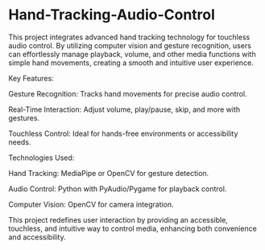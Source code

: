 # Hand-Tracking-Audio-Control
This project integrates advanced hand tracking technology for touchless audio control. By utilizing computer vision and gesture recognition, users can effortlessly manage playback, volume, and other media functions with simple hand movements, creating a smooth and intuitive user experience.

Key Features:

Gesture Recognition: Tracks hand movements for precise audio control.

Real-Time Interaction: Adjust volume, play/pause, skip, and more with gestures.

Touchless Control: Ideal for hands-free environments or accessibility needs.

Technologies Used:

Hand Tracking: MediaPipe or OpenCV for gesture detection.

Audio Control: Python with PyAudio/Pygame for playback control.

Computer Vision: OpenCV for camera integration.

This project redefines user interaction by providing an accessible, touchless, and intuitive way to control media, enhancing both convenience and accessibility.
